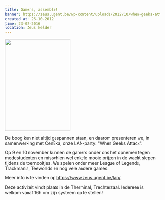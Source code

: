 ```yaml
---
title: Gamers, assemble!
banner: https://zeus.ugent.be/wp-content/uploads/2012/10/when-geeks-attack-HQ-212x300.png
created_at: 26-10-2012
time: 23-02-2016
location: Zeus kelder
---
```


<a href="https://zeus.ugent.be/wp-content/uploads/2012/10/when-geeks-attack-HQ.png"><img src="https://zeus.ugent.be/wp-content/uploads/2012/10/when-geeks-attack-HQ-212x300.png" alt="" title="When geeks attack" width="212" height="300" class="alignright size-medium wp-image-1063" /></a>

De boog kan niet altijd gespannen staan, en daarom presenteren we, in samenwerking met CenEka, onze LAN-party: "When Geeks Attack". 

Op 9 en 10 november kunnen de gamers onder ons het opnemen tegen medestudenten en misschien wel enkele mooie prijzen in de wacht slepen tijdens de toernooitjes. We spelen onder meer League of Legends, Trackmania, Teeworlds en nog vele andere games.

Meer info is te vinden op <a href="https://www.zeus.ugent.be/lan/">https://www.zeus.ugent.be/lan/</a>.

Deze activiteit vindt plaats in de Therminal, Trechterzaal. Iedereen is welkom vanaf 16h om zijn systeem op te stellen!